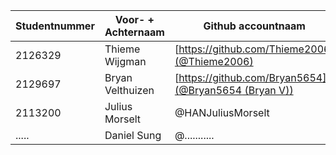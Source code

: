 | Studentnummer | Voor- + Achternaam | Github accountnaam   |
| ------------- | ------------------ | -------------------- |
| 2126329       | Thieme Wijgman     | [https://github.com/Thieme2006](@Thieme2006)          |
| 2129697       | Bryan Velthuizen   | [[https://github.com/Bryan5654](@Bryan5654 (Bryan V))](https://github.com/Bryan5654) |
| 2113200       | Julius Morselt     | @HANJuliusMorselt    | 
| .....         | Daniel Sung        | @...........         |
